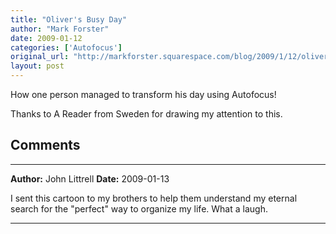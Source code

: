 ```yaml
---
title: "Oliver's Busy Day"
author: "Mark Forster"
date: 2009-01-12
categories: ['Autofocus']
original_url: "http://markforster.squarespace.com/blog/2009/1/12/olivers-busy-day.html"
layout: post
---
```


How one person managed to transform his day using Autofocus!

Thanks to A Reader from Sweden for drawing my attention to this.


## Comments

---

**Author:** John Littrell
**Date:** 2009-01-13

I sent this cartoon to my brothers to help them understand my eternal search for the "perfect" way to organize my life. What a laugh.

---
